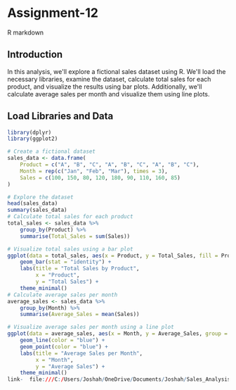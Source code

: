 # Assignment-12
R markdown
## Introduction
In this analysis, we'll explore a fictional sales dataset using R. We'll load the necessary libraries, examine the dataset, calculate total sales for each product, and visualize the results using bar plots. Additionally, we'll calculate average sales per month and visualize them using line plots.

## Load Libraries and Data

```R
library(dplyr)
library(ggplot2)

# Create a fictional dataset
sales_data <- data.frame(
    Product = c("A", "B", "C", "A", "B", "C", "A", "B", "C"),
    Month = rep(c("Jan", "Feb", "Mar"), times = 3),
    Sales = c(100, 150, 80, 120, 180, 90, 110, 160, 85)
)

# Explore the dataset
head(sales_data)
summary(sales_data)
# Calculate total sales for each product
total_sales <- sales_data %>%
    group_by(Product) %>%
    summarise(Total_Sales = sum(Sales))

# Visualize total sales using a bar plot
ggplot(data = total_sales, aes(x = Product, y = Total_Sales, fill = Product)) +
    geom_bar(stat = "identity") +
    labs(title = "Total Sales by Product",
         x = "Product",
         y = "Total Sales") +
    theme_minimal()
# Calculate average sales per month
average_sales <- sales_data %>%
    group_by(Month) %>%
    summarise(Average_Sales = mean(Sales))

# Visualize average sales per month using a line plot
ggplot(data = average_sales, aes(x = Month, y = Average_Sales, group = 1)) +
    geom_line(color = "blue") +
    geom_point(color = "blue") +
    labs(title = "Average Sales per Month",
         x = "Month",
         y = "Average Sales") +
    theme_minimal()
link-  file:///C:/Users/Joshah/OneDrive/Documents/Joshah/Sales_Analysis.html
